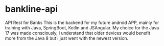 # bankline-api
API Rest for Banks
This is the backend for my future android APP, mainly for training with Java, SpringBoot, Kotlin and JSAngular.
My choice for the Java 17 was made consciously, i understand that older devices would benefit more from the Java 8 but i just went with the newest version.
